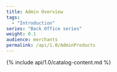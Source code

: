 ```yaml
---
title: Admin Overview
tags:
  - "Introduction"
series: "Back Office series"
weight: 0.1
audience: merchants
permalink: /api/1.0/AdminProducts
---
```

{% include api/1.0/catalog-content.md %}
